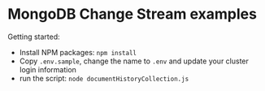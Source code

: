 # MongoDB Change Stream examples

Getting started:
- Install NPM packages: `npm install`
- Copy `.env.sample`, change the name to `.env` and update your cluster login information
- run the script: `node documentHistoryCollection.js` 